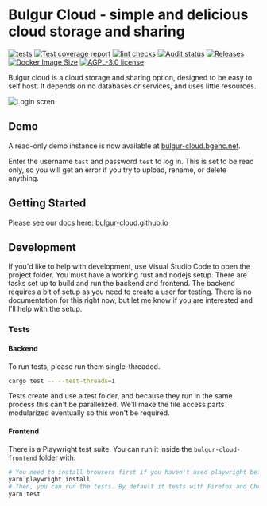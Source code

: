 # Bulgur Cloud - simple and delicious cloud storage and sharing

[![tests](https://img.shields.io/github/actions/workflow/status/bulgur-cloud/bulgur-cloud/coverage.yml?label=tests&branch=main)](https://github.com/bulgur-cloud/bulgur-cloud/actions/workflows/coverage.yml)
[![Test coverage report](https://img.shields.io/codecov/c/github/bulgur-cloud/bulgur-cloud)](https://codecov.io/gh/bulgur-cloud/bulgur-cloud)
[![lint checks](https://img.shields.io/github/actions/workflow/status/bulgur-cloud/bulgur-cloud/lint.yml?label=lint&branch=main)](https://github.com/bulgur-cloud/bulgur-cloud/actions/workflows/lint.yml)
[![Audit status](https://img.shields.io/github/actions/workflow/status/bulgur-cloud/bulgur-cloud/audit.yml?label=audit&branch=main)](https://github.com/bulgur-cloud/bulgur-cloud/actions/workflows/audit.yml)
[![Releases](https://img.shields.io/github/v/release/bulgur-cloud/bulgur-cloud?include_prereleases)](https://github.com/bulgur-cloud/bulgur-cloud/releases)
[![Docker Image Size](https://img.shields.io/docker/image-size/seriousbug/bulgur-cloud)](https://hub.docker.com/r/seriousbug/bulgur-cloud)
[![AGPL-3.0 license](https://img.shields.io/github/license/bulgur-cloud/bulgur-cloud)](https://github.com/bulgur-cloud/bulgur-cloud/blob/main/LICENSE.txt)

Bulgur cloud is a cloud storage and sharing option, designed to be easy to self
host. It depends on no databases or services, and uses little resources.

![Login scren](https://bgenc.net/img/bulgur-cloud-2022-12-30.png)

## Demo

A read-only demo instance is now available at [bulgur-cloud.bgenc.net](https://bulgur-cloud.bgenc.net).

Enter the username `test` and password `test` to log in. This is set to be read only, so you will get an error if you try to upload, rename, or delete anything.

## Getting Started

Please see our docs here: [bulgur-cloud.github.io](https://bulgur-cloud.github.io/)

## Development

If you'd like to help with development, use Visual Studio Code to open the
project folder. You must have a working rust and nodejs setup. There are tasks
set up to build and run the backend and frontend. The backend requires a bit of
setup as you need to create a user for testing. There is no documentation for
this right now, but let me know if you are interested and I'll help with the
setup.

### Tests

#### Backend

To run tests, please run them single-threaded.

```sh
cargo test -- --test-threads=1
```

Tests create and use a test folder, and because they run in the same process
this can't be parallelized. We'll make the file access parts modularized
eventually so this won't be required.

#### Frontend

There is a Playwright test suite. You can run it inside the `bulgur-cloud-frontend` folder with:

```sh
# You need to install browsers first if you haven't used playwright before
yarn playwright install
# Then, you can run the tests. By default it tests with Firefox and Chromium.
yarn test
```
